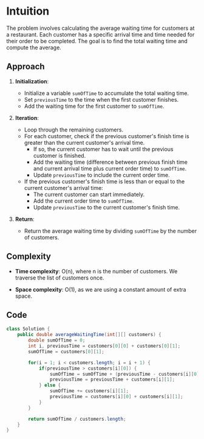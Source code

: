 # Intuition

The problem involves calculating the average waiting time for customers at a restaurant. Each customer has a specific arrival time and time needed for their order to be completed. The goal is to find the total waiting time and compute the average.

## Approach

1. **Initialization**:
   - Initialize a variable `sumOfTime` to accumulate the total waiting time.
   - Set `previousTime` to the time when the first customer finishes.
   - Add the waiting time for the first customer to `sumOfTime`.

2. **Iteration**:
   - Loop through the remaining customers.
   - For each customer, check if the previous customer's finish time is greater than the current customer's arrival time.
     - If so, the current customer has to wait until the previous customer is finished.
     - Add the waiting time (difference between previous finish time and current arrival time plus current order time) to `sumOfTime`.
     - Update `previousTime` to include the current order time.
   - If the previous customer's finish time is less than or equal to the current customer's arrival time:
     - The current customer can start immediately.
     - Add the current order time to `sumOfTime`.
     - Update `previousTime` to the current customer's finish time.

3. **Return**:
   - Return the average waiting time by dividing `sumOfTime` by the number of customers.

## Complexity

- **Time complexity**: O(n), where n is the number of customers. We traverse the list of customers once.

- **Space complexity**: O(1), as we are using a constant amount of extra space.

## Code

```Java
class Solution {
    public double averageWaitingTime(int[][] customers) {
        double sumOfTime = 0;
        int i, previousTime = customers[0][0] + customers[0][1];
        sumOfTime = customers[0][1];

        for(i = 1; i < customers.length; i = i + 1) {
            if(previousTime > customers[i][0]) {
                sumOfTime = sumOfTime + (previousTime - customers[i][0] +customers[i][1]); 
                previousTime = previousTime + customers[i][1];
            } else {
                sumOfTime += customers[i][1];
                previousTime = customers[i][0] + customers[i][1];
            }
        }

        return sumOfTime / customers.length;
    }
}
```
